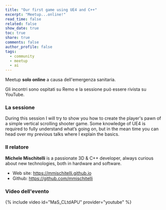 ```yaml
---
title: "Our first game using UE4 and C++"
excerpt: "Meetup...online!"
read_time: false
related: false
show_date: true
toc: true
share: true
comments: false
author_profile: false
tags:
  - community
  - meetup
  - ai
---
```


Meetup **solo online** a causa dell'emergenza sanitaria.

Gli incontri sono ospitati su Remo e la sessione può essere rivista su YouTube.

### La sessione

During this session I will try to show you how to create the player's pawn of a simple vertical scrolling shooter game.
Some knowledge of UE4 is required to fully understand what’s going on, but in the mean time you can head over my previous talks where I explain the basics.

### Il relatore

**Michele Mischitelli** is a passionate 3D & C++ developer, always curious about new technologies, both in hardware and software.

* Web site: https://mmischitelli.github.io
* Github: https://github.com/mmischitelli

### Video dell'evento

{% include video id="MaS_CLtdAPU" provider="youtube" %}
